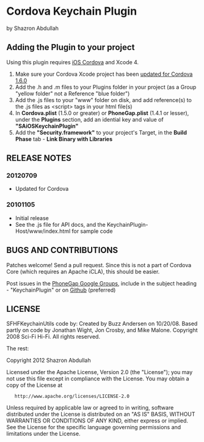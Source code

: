 # Cordova Keychain Plugin #
by Shazron Abdullah

## Adding the Plugin to your project ##

Using this plugin requires [iOS Cordova](http://github.com/apache/incubator-cordova-ios) and Xcode 4.

1. Make sure your Cordova Xcode project has been [updated for Cordova 1.6.0](https://github.com/apache/incubator-cordova-ios/blob/master/guides/Cordova%20Plugin%20Upgrade%20Guide.md)
2. Add the .h and .m files to your Plugins folder in your project (as a Group "yellow folder" not a Reference "blue folder")
3. Add the .js files to your "www" folder on disk, and add reference(s) to the .js files as &lt;script&gt; tags in your html file(s)
4. In **Cordova.plist** (1.5.0 or greater) or **PhoneGap.plist** (1.4.1 or lesser), under the **Plugins** section, add an idential key and value of **"SAiOSKeychainPlugin"**
5. Add the **"Security.framework"** to your project's Target, in the **Build Phase** tab - **Link Binary with Libraries**


## RELEASE NOTES ##

### 20120709 ###

* Updated for Cordova

### 20101105 ###
* Initial release
* See the .js file for API docs, and the KeychainPlugin-Host/www/index.html for sample code

## BUGS AND CONTRIBUTIONS ##

Patches welcome! Send a pull request. Since this is not a part of Cordova Core (which requires an Apache iCLA), this should be easier.

Post issues in the [PhoneGap Google Groups](http://groups.google.com/group/phonegap), include in the subject heading - "KeychainPlugin" or on [Github](http://github.com/phonegap/phonegap-plugins/issues)
(preferred)

## LICENSE ##

SFHFKeychainUtils code by:
  Created by Buzz Andersen on 10/20/08.
  Based partly on code by Jonathan Wight, Jon Crosby, and Mike Malone.
  Copyright 2008 Sci-Fi Hi-Fi. All rights reserved.

The rest:

Copyright 2012 Shazron Abdullah

   Licensed under the Apache License, Version 2.0 (the "License");
   you may not use this file except in compliance with the License.
   You may obtain a copy of the License at

       http://www.apache.org/licenses/LICENSE-2.0

   Unless required by applicable law or agreed to in writing, software
   distributed under the License is distributed on an "AS IS" BASIS,
   WITHOUT WARRANTIES OR CONDITIONS OF ANY KIND, either express or implied.
   See the License for the specific language governing permissions and
   limitations under the License.

